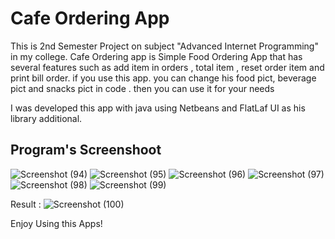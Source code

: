 # Cafe Ordering App

This is 2nd Semester Project on subject "Advanced Internet Programming" in my college.
Cafe Ordering app is Simple Food Ordering App that has several features such as add item in orders , total item , reset order item and print bill order.
if you use this app. you can change his food pict, beverage pict and snacks pict in code . then you can use it for your needs 

I was developed this app with java using Netbeans and FlatLaf UI as his library additional. 

## Program's Screenshoot
![Screenshot (94)](https://github.com/user-attachments/assets/57d746db-115e-4a23-a68b-006092fde086)
![Screenshot (95)](https://github.com/user-attachments/assets/91e2f1b1-f7d0-42f1-b868-bc879332056d)
![Screenshot (96)](https://github.com/user-attachments/assets/75877f30-e2cc-408c-96a9-3967fa46261f)
![Screenshot (97)](https://github.com/user-attachments/assets/9fe86910-8bc3-4d09-8e5c-78baa52e78ef)
![Screenshot (98)](https://github.com/user-attachments/assets/c769a053-0ee1-479b-8faa-0200077e5cd9)
![Screenshot (99)](https://github.com/user-attachments/assets/d67d89cb-ec29-4307-a13d-0fe62a5143b9)



Result : 
![Screenshot (100)](https://github.com/user-attachments/assets/fb97a5d0-63b1-43ab-badc-d5cfb22451ce)



Enjoy Using this Apps!
 


